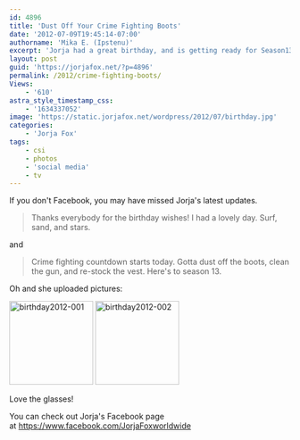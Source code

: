 ```yaml
---
id: 4896
title: 'Dust Off Your Crime Fighting Boots'
date: '2012-07-09T19:45:14-07:00'
authorname: 'Mika E. (Ipstenu)'
excerpt: 'Jorja had a great birthday, and is getting ready for Season13!'
layout: post
guid: 'https://jorjafox.net/?p=4896'
permalink: /2012/crime-fighting-boots/
Views:
    - '610'
astra_style_timestamp_css:
    - '1634337052'
image: 'https://static.jorjafox.net/wordpress/2012/07/birthday.jpg'
categories:
    - 'Jorja Fox'
tags:
    - csi
    - photos
    - 'social media'
    - tv
---
```


If you don't Facebook, you may have missed Jorja's latest updates.
<blockquote>Thanks everybody for the birthday wishes! I had a lovely day. Surf, sand, and stars.</blockquote>
and
<blockquote>Crime fighting countdown starts today. Gotta dust off the boots, clean the gun, and re-stock the vest. Here's to season 13.</blockquote>
Oh and she uploaded pictures:

<a title="birthday2012-001" href="https://jorjafox.net/gallery/personal/jorja/social/003birthday2012-001.jpg"><img src="https://jorjafox.net/gallery/zp-core/i.php?a=personal/jorja/social&i=003birthday2012-001.jpg&s=150&c=1&cw=150&ch=150&q=75&t=1&wmk=!" alt="birthday2012-001" width="150" height="150" /></a> <a title="birthday2012-002" href="https://jorjafox.net/gallery/personal/jorja/social/003birthday2012-002.jpg"><img src="https://jorjafox.net/gallery/zp-core/i.php?a=personal/jorja/social&i=003birthday2012-002.jpg&s=150&c=1&cw=150&ch=150&q=75&t=1&wmk=!" alt="birthday2012-002" width="150" height="150" /></a>

Love the glasses!

You can check out Jorja's Facebook page at <a href="https://www.facebook.com/JorjaFoxworldwide">https://www.facebook.com/JorjaFoxworldwide</a>
